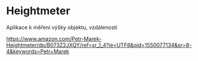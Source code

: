 # Heightmeter
Aplikace k měření výšky objektu, vzdálenosti

https://www.amazon.com/Petr-Marek-Heightmeter/dp/B073Z2JXQY/ref=sr_1_4?ie=UTF8&qid=1550077134&sr=8-4&keywords=Petr+Marek
